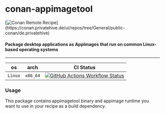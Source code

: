 # conan-appimagetool

[![Conan Remote Recipe](https://img.shields.io/badge/dynamic/json?url=https%3A%2F%2Fapi.github.com%2Frepos%2FPrivatehive%2Fconan-appimagetool%2Fproperties%2Fvalues&query=%24%5B%3F(%40.property_name%20%3D%3D%20'conan-package')%5D.value&style=flat&logo=conan&label=conan&color=%232980b9)](https://conan.privatehive.de/ui/repos/tree/General/public-conan/de.privatehive) 

#### Package desktop applications as AppImages that run on common Linux-based operating systems

---

| os        | arch     | CI Status                                                                                                                                                                                                                                                                                 |
| --------- | -------- | ----------------------------------------------------------------------------------------------------------------------------------------------------------------------------------------------------------------------------------------------------------------------------------------- |
| `Linux`   | `x86_64` | [![GitHub Actions Workflow Status](https://img.shields.io/github/actions/workflow/status/Privatehive/conan-appimagetool/main.yml?branch=master&style=flat&logo=github&label=create+package)](https://github.com/Privatehive/conan-appimagetool/actions?query=branch%3Amaster) |

### Usage

This package contains appimagetool binary and appimage runtime you want to use in your recipe as a build dependency.
